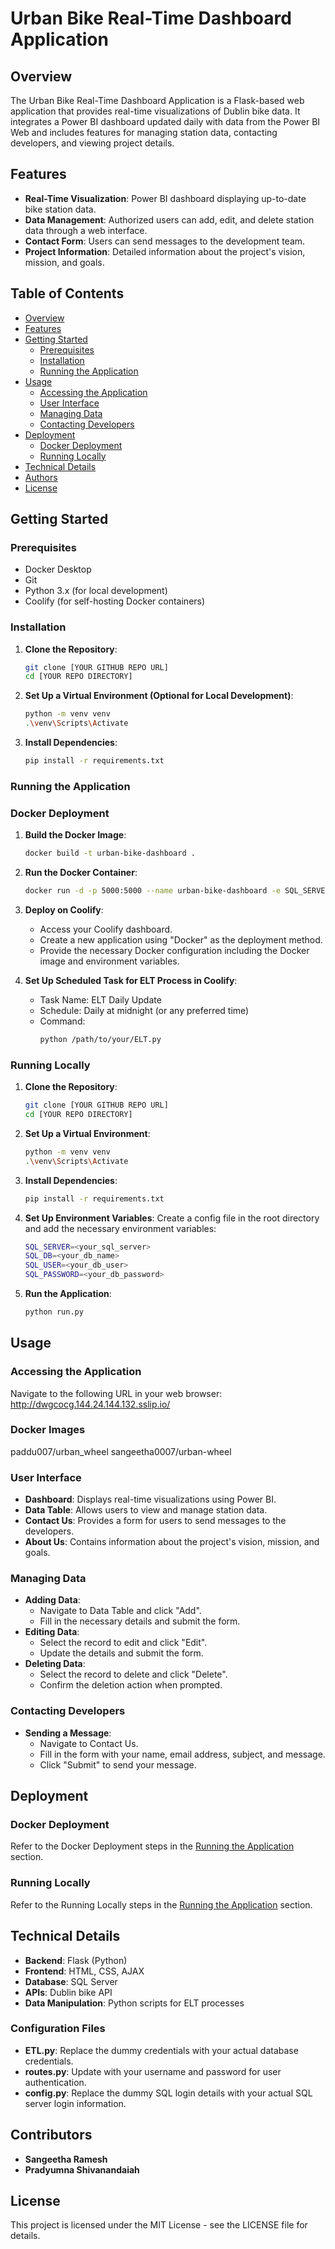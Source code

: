 # Urban Bike Real-Time Dashboard Application

## Overview
The Urban Bike Real-Time Dashboard Application is a Flask-based web application that provides real-time visualizations of Dublin bike data. It integrates a Power BI dashboard updated daily with data from the Power BI Web and includes features for managing station data, contacting developers, and viewing project details.

## Features
- **Real-Time Visualization**: Power BI dashboard displaying up-to-date bike station data.
- **Data Management**: Authorized users can add, edit, and delete station data through a web interface.
- **Contact Form**: Users can send messages to the development team.
- **Project Information**: Detailed information about the project's vision, mission, and goals.

## Table of Contents
- [Overview](#overview)
- [Features](#features)
- [Getting Started](#getting-started)
  - [Prerequisites](#prerequisites)
  - [Installation](#installation)
  - [Running the Application](#running-the-application)
- [Usage](#usage)
  - [Accessing the Application](#accessing-the-application)
  - [User Interface](#user-interface)
  - [Managing Data](#managing-data)
  - [Contacting Developers](#contacting-developers)
- [Deployment](#deployment)
  - [Docker Deployment](#docker-deployment)
  - [Running Locally](#running-locally)
- [Technical Details](#technical-details)
- [Authors](#authors)
- [License](#license)

## Getting Started

### Prerequisites
- Docker Desktop
- Git
- Python 3.x (for local development)
- Coolify (for self-hosting Docker containers)

### Installation
1. **Clone the Repository**:
    ```sh
    git clone [YOUR GITHUB REPO URL]
    cd [YOUR REPO DIRECTORY]
    ```
2. **Set Up a Virtual Environment (Optional for Local Development)**:
    ```sh
    python -m venv venv
    .\venv\Scripts\Activate
    ```
3. **Install Dependencies**:
    ```sh
    pip install -r requirements.txt
    ```

### Running the Application

### Docker Deployment
1. **Build the Docker Image**:
    ```sh
    docker build -t urban-bike-dashboard .
    ```
2. **Run the Docker Container**:
    ```sh
    docker run -d -p 5000:5000 --name urban-bike-dashboard -e SQL_SERVER=<your_sql_server> -e SQL_DB=<your_db_name> -e SQL_USER=<your_db_user> -e SQL_PASSWORD=<your_db_password> urban-bike-dashboard
    ```

3. **Deploy on Coolify**:
   - Access your Coolify dashboard.
   - Create a new application using "Docker" as the deployment method.
   - Provide the necessary Docker configuration including the Docker image and environment variables.

4. **Set Up Scheduled Task for ELT Process in Coolify**:
   - Task Name: ELT Daily Update
   - Schedule: Daily at midnight (or any preferred time)
   - Command:
     ```sh
     python /path/to/your/ELT.py
     ```

### Running Locally
1. **Clone the Repository**:
    ```sh
    git clone [YOUR GITHUB REPO URL]
    cd [YOUR REPO DIRECTORY]
    ```
2. **Set Up a Virtual Environment**:
    ```sh
    python -m venv venv
    .\venv\Scripts\Activate
    ```
3. **Install Dependencies**:
    ```sh
    pip install -r requirements.txt
    ```
4. **Set Up Environment Variables**:
    Create a config file in the root directory and add the necessary environment variables:
    ```sh
    SQL_SERVER=<your_sql_server>
    SQL_DB=<your_db_name>
    SQL_USER=<your_db_user>
    SQL_PASSWORD=<your_db_password>
    ```
5. **Run the Application**:
    ```sh
    python run.py
    ```

## Usage

### Accessing the Application
Navigate to the following URL in your web browser:
http://dwgcocg.144.24.144.132.sslip.io/

### Docker Images
paddu007/urban_wheel
sangeetha0007/urban-wheel

### User Interface
- **Dashboard**: Displays real-time visualizations using Power BI.
- **Data Table**: Allows users to view and manage station data.
- **Contact Us**: Provides a form for users to send messages to the developers.
- **About Us**: Contains information about the project's vision, mission, and goals.

### Managing Data
- **Adding Data**:
  - Navigate to Data Table and click "Add".
  - Fill in the necessary details and submit the form.
- **Editing Data**:
  - Select the record to edit and click "Edit".
  - Update the details and submit the form.
- **Deleting Data**:
  - Select the record to delete and click "Delete".
  - Confirm the deletion action when prompted.

### Contacting Developers
- **Sending a Message**:
  - Navigate to Contact Us.
  - Fill in the form with your name, email address, subject, and message.
  - Click "Submit" to send your message.

## Deployment

### Docker Deployment
Refer to the Docker Deployment steps in the [Running the Application](#running-the-application) section.

### Running Locally
Refer to the Running Locally steps in the [Running the Application](#running-the-application) section.

## Technical Details
- **Backend**: Flask (Python)
- **Frontend**: HTML, CSS, AJAX
- **Database**: SQL Server
- **APIs**: Dublin bike API
- **Data Manipulation**: Python scripts for ELT processes

### Configuration Files
- **ETL.py**: Replace the dummy credentials with your actual database credentials.
- **routes.py**: Update with your username and password for user authentication.
- **config.py**: Replace the dummy SQL login details with your actual SQL server login information.

## Contributors
- **Sangeetha Ramesh**
- **Pradyumna Shivanandaiah**

## License
This project is licensed under the MIT License - see the LICENSE file for details.
